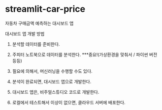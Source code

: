 # streamlit-car-price
자동차 구매금액 예측하는 대시보드 앱


대시보드 앱 개발 방법

1. 분석할 데이터를 준비한다.

2. 주피터 노트북으로 데이터를 분석한다. ***중요!(가상환경을 맞춰서 / 파이썬 버전 등등)

3. 필요에 의해서, 머신러닝을 수행할 수도 있다.

4. 분석이 완료되면, 대시보드 앱으로 개발한다.

5. 대시보드 앱은, 비주얼스튜디오 코드로 개발한다.

6. 로컬에서 테스트해서 이상이 없으면, 클라우드 서버에 배포한다.

